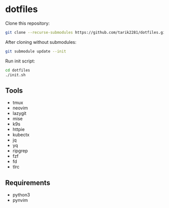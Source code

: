# dotfiles

Clone this repository:

```bash
git clone --recurse-submodules https://github.com/tarik2281/dotfiles.git
```

After cloning without submodules:

```bash
git submodule update --init
```

Run init script:

```bash
cd dotfiles
./init.sh
```

## Tools

- tmux
- neovim
- lazygit
- mise
- k9s
- httpie
- kubectx
- jq
- yq
- ripgrep
- fzf
- fd
- tlrc

## Requirements

- python3
- pynvim
